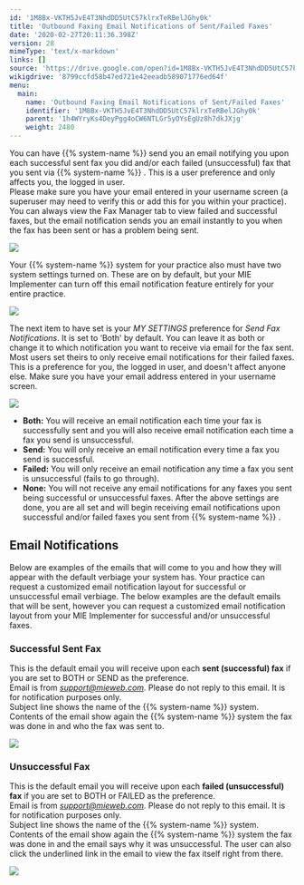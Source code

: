 ```yaml
---
id: '1M8Bx-VKTH5JvE4T3NhdDD5UtC57klrxTeRBelJGhy0k'
title: 'Outbound Faxing Email Notifications of Sent/Failed Faxes'
date: '2020-02-27T20:11:36.398Z'
version: 28
mimeType: 'text/x-markdown'
links: []
source: 'https://drive.google.com/open?id=1M8Bx-VKTH5JvE4T3NhdDD5UtC57klrxTeRBelJGhy0k'
wikigdrive: '8799ccfd58b47ed721e42eeadb589071776ed64f'
menu:
  main:
    name: 'Outbound Faxing Email Notifications of Sent/Failed Faxes'
    identifier: '1M8Bx-VKTH5JvE4T3NhdDD5UtC57klrxTeRBelJGhy0k'
    parent: '1h4WYryKs4DeyPgg4oCW6NTLGr5yOYsEgUz8h7dkJXjg'
    weight: 2480
---
```

You can have {{% system-name %}} send you an email notifying you upon each successful sent fax you did and/or each failed (unsuccessful) fax that you sent via {{% system-name %}} . This is a user preference and only affects you, the logged in user.  
Please make sure you have your email entered in your username screen (a superuser may need to verify this or add this for you within your practice). You can always view the Fax Manager tab to view failed and successful faxes, but the email notification sends you an email instantly to you when the fax has been sent or has a problem being sent.
  
![](../outbound-faxing-email-notifications-of-sent-failed-faxes.assets/10000000000003E20000010A9C0AA3846751D017.png)  

Your {{% system-name %}} system for your practice also must have two system settings turned on. These are on by default, but your MIE Implementer can turn off this email notification feature entirely for your entire practice.
  
![](../outbound-faxing-email-notifications-of-sent-failed-faxes.assets/1000000000000112000000461B45C7B69954FD0A.png)  

The next item to have set is your *MY SETTINGS* preference for *Send Fax Notifications*. It is set to ‘Both' by default. You can leave it as both or change it to which notification you want to receive via email for the fax sent. Most users set theirs to only receive email notifications for their failed faxes. This is a preference for you, the logged in user, and doesn't affect anyone else. Make sure you have your email address entered in your username screen.
  
![](../outbound-faxing-email-notifications-of-sent-failed-faxes.assets/10000000000000C3000000ADF21740FB327E7628.png)  

* <strong>Both:</strong> You will receive an email notification each time your fax is successfully sent and you will also receive email notification each time a fax you send is unsuccessful.
* <strong>Send:</strong> You will only receive an email notification every time a fax you send is successful.
* <strong>Failed:</strong> You will only receive an email notification any time a fax you sent is unsuccessful (fails to go through).
* <strong>None:</strong> You will not receive any email notifications for any faxes you sent being successful or unsuccessful faxes.
After the above settings are done, you are all set and will begin receiving email notifications upon successful and/or failed faxes you sent from {{% system-name %}} .
  
## Email Notifications  
  
Below are examples of the emails that will come to you and how they will appear with the default verbiage your system has. Your practice can request a customized email notification layout for successful or unsuccessful email verbiage. The below examples are the default emails that will be sent, however you can request a customized email notification layout from your MIE Implementer for successful and/or unsuccessful faxes.
  
### Successful Sent Fax  
  
This is the default email you will receive upon each **sent (successful) fax** if you are set to BOTH or SEND as the preference.  
Email is from *support@mieweb.com.* Please do not reply to this email. It is for notification purposes only.  
Subject line shows the name of the {{% system-name %}} system. Contents of the email show again the {{% system-name %}} system the fax was done in and who the fax was sent to.
  
![](../outbound-faxing-email-notifications-of-sent-failed-faxes.assets/1000000000000268000000B37406796023298B73.png)  

  
### Unsuccessful Fax  
  
This is the default email you will receive upon each **failed (unsuccessful) fax** if you are set to BOTH or FAILED as the preference.  
Email is from *support@mieweb.com.* Please do not reply to this email. It is for notification purposes only.  
Subject line shows the name of the {{% system-name %}} system. Contents of the email show again the {{% system-name %}} system the fax was done in and the email says why it was unsuccessful. The user can also click the underlined link in the email to view the fax itself right from there.
  
![](../outbound-faxing-email-notifications-of-sent-failed-faxes.assets/100000000000020C00000118D027AC28F58A706E.png)  


